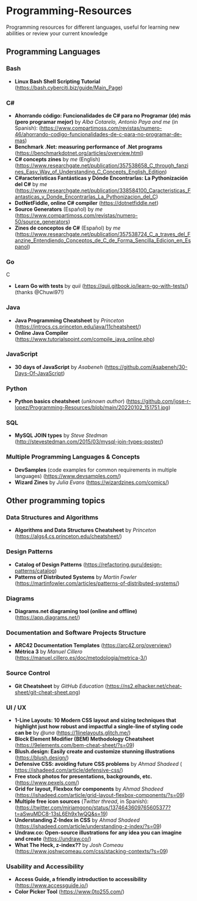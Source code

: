 # Programming-Resources
Programming resources for different languages, useful for learning new abilities or review your current knowledge

## Programming Languages

### Bash

- **Linux Bash Shell Scripting Tutorial** (https://bash.cyberciti.biz/guide/Main_Page)


### C#

- **Ahorrando código: Funcionalidades de C# para no Programar (de) más (pero programar mejor)** by *Alba Cotarelo, Antonio Paya and me* (in Spanish): (https://www.compartimoss.com/revistas/numero-46/ahorrando-codigo-funcionalidades-de-c-para-no-programar-de-mas)
- **Benchmark .Net: measuring performance of .Net programs** (https://benchmarkdotnet.org/articles/overview.html)
- **C# concepts zines** by *me* (English) (https://www.researchgate.net/publication/357538658_C_through_fanzines_Easy_Way_of_Understanding_C_Concepts_English_Edition)
- **C#aracterísticas Fantásticas y Dónde Encontrarlas: La Pythonización del C#** by *me* (https://www.researchgate.net/publication/338584100_Caracteristicas_Fantasticas_y_Donde_Encontrarlas_La_Pythonizacion_del_C)
- **DotNetFiddle, online C# compiler** (https://dotnetfiddle.net)
- **Source Generators** (Español) by *me* (https://www.compartimoss.com/revistas/numero-50/source_generators)
- **Zines de conceptos de C#** (Español) by *me* (https://www.researchgate.net/publication/357538724_C_a_traves_del_Fanzine_Entendiendo_Conceptos_de_C_de_Forma_Sencilla_Edicion_en_Espanol)

### Go
C
- **Learn Go with tests** by *quii* (https://quii.gitbook.io/learn-go-with-tests/) (thanks @Chuwi97!)

### Java

- **Java Programming Cheatsheet** by *Princeton* (https://introcs.cs.princeton.edu/java/11cheatsheet/)
- **Online Java Compiler** (https://www.tutorialspoint.com/compile_java_online.php)


### JavaScript

- **30 days of JavaScript** by *Asabeneh* (https://github.com/Asabeneh/30-Days-Of-JavaScript)


### Python

- **Python basics cheatsheet** (*unknown author*) (https://github.com/jose-r-lopez/Programming-Resources/blob/main/20220102_151751.jpg)


### SQL

- **MySQL JOIN types** by *Steve Stedman* (http://stevestedman.com/2015/03/mysql-join-types-poster/)


### Multiple Programming Languages & Concepts

- **DevSamples** (code examples for common requirements in multiple languages) (https://www.devsamples.com/)
- **Wizard Zines** by *Julia Evans* (https://wizardzines.com/comics/)




## Other programming topics

### Data Structures and Algorithms

- **Algorithms and Data Structures Cheatsheet** by *Princeton* (https://algs4.cs.princeton.edu/cheatsheet/)


### Design Patterns

- **Catalog of Design Patterns** (https://refactoring.guru/design-patterns/catalog)
- **Patterns of Distributed Systems** by *Martín Fowler* (https://martinfowler.com/articles/patterns-of-distributed-systems/)


### Diagrams

- **Diagrams.net diagraming tool (online and offline)** (https://app.diagrams.net/)


### Documentation and Software Projects Structure

- **ARC42 Documentation Templates** (https://arc42.org/overview/)
- **Métrica 3** by *Manuel Cillero* (https://manuel.cillero.es/doc/metodologia/metrica-3/)


### Source Control

- **Git Cheatsheet** by *GitHub Education* (https://ns2.elhacker.net/cheat-sheet/git-cheat-sheet.png)


### UI / UX

- **1-Line Layouts: 10 Modern CSS layout and sizing techniques that highlight just how robust and impactful a single-line of styling code can be** by *@una* (https://1linelayouts.glitch.me/)
- **Block Element Modifier (BEM) Methodology Cheatsheet** (https://9elements.com/bem-cheat-sheet/?s=09)
- **Blush.design: Easily create and customize stunning illustrations** (https://blush.design/)
- **Defensive CSS: avoiding future CSS problems** by *Ahmad Shadeed* ( https://ishadeed.com/article/defensive-css/)
- **Free stock photos for presentations, backgrounds, etc.** (https://www.pexels.com/)
- **Grid for layout, Flexbox for components** by *Ahmad Shadeed* (https://ishadeed.com/article/grid-layout-flexbox-components/?s=09)
- **Multiple free icon sources** (*Twitter thread*, in Spanish): (https://twitter.com/miriamgonp/status/1374643609765605377?t=aSwuMDC8-13sL6Eh9x1wQQ&s=19)
- **Understanding Z-Index in CSS** by *Ahmad Shadeed* (https://ishadeed.com/article/understanding-z-index/?s=09)
- **Undraw.co: Open-source illustrations for any idea you can imagine and create** (https://undraw.co/)
- **What The Heck, z-index??** by *Josh Comeau* (https://www.joshwcomeau.com/css/stacking-contexts/?s=09)

### Usability and Accessibility

- **Access Guide, a friendly introduction to accessibility** (https://www.accessguide.io/)
- **Color Picker Tool** (https://www.0to255.com/)
